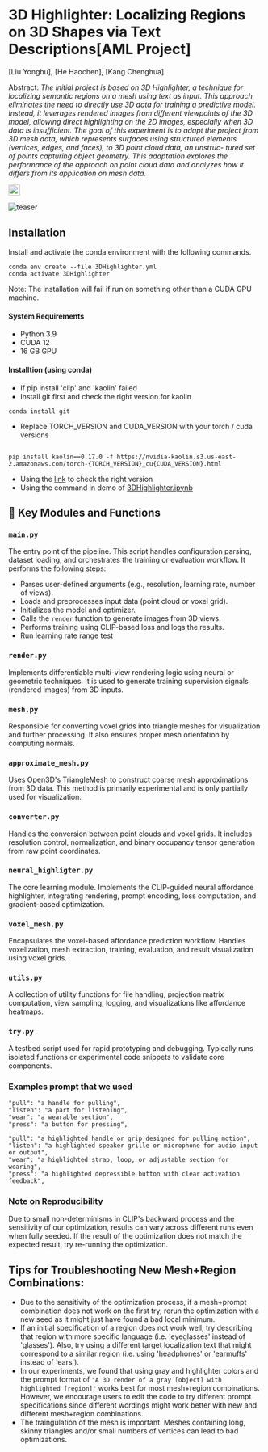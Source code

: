 # 3D Highlighter: Localizing Regions on 3D Shapes via Text Descriptions[AML Project]

[Liu Yonghu], [He Haochen], [Kang Chenghua]

Abstract: *The initial project is based on 3D Highlighter, a technique for
localizing semantic regions on a mesh using text as input. This
approach eliminates the need to directly use 3D data for training
a predictive model. Instead, it leverages rendered images from
different viewpoints of the 3D model, allowing direct highlighting
on the 2D images, especially when 3D data is insufficient.
The goal of this experiment is to adapt the project from 3D
mesh data, which represents surfaces using structured elements
(vertices, edges, and faces), to 3D point cloud data, an unstruc-
tured set of points capturing object geometry. This adaptation
explores the performance of the approach on point cloud data
and analyzes how it differs from its application on mesh data.*

<a href="https://github.com/wzjiujiu/AML-Affordance-detection/tree/main"><img src="https://img.shields.io/website?down_color=lightgrey&down_message=offline&label=Project%20Page&up_color=lightgreen&up_message=online&url=https%3A%2F%2Fpals.ttic.edu%2Fp%2Fscore-jacobian-chaining" height=22.5></a>

![teaser](./media/teaser.png)


## Installation

Install and activate the conda environment with the following commands. 
```
conda env create --file 3DHighlighter.yml
conda activate 3DHighlighter
```
Note: The installation will fail if run on something other than a CUDA GPU machine.

#### System Requirements
- Python 3.9
- CUDA 12
- 16 GB GPU

#### Installtion (using conda)
- If pip install 'clip' and 'kaolin' failed
- Install git first and check the right version for kaolin
```
conda install git
```
- Replace TORCH_VERSION and CUDA_VERSION with your torch / cuda versions
```

pip install kaolin==0.17.0 -f https://nvidia-kaolin.s3.us-east-2.amazonaws.com/torch-{TORCH_VERSION}_cu{CUDA_VERSION}.html
```
- Using the [link](https://pytorch.org/get-started/previous-versions/) to check the right version
- Using the command in demo of [3DHighlighter.ipynb](3DHighlighter.ipynb)

## 🔧 Key Modules and Functions

### `main.py`

The entry point of the pipeline. This script handles configuration parsing, dataset loading, and orchestrates the training or evaluation workflow. It performs the following steps:
- Parses user-defined arguments (e.g., resolution, learning rate, number of views).
- Loads and preprocesses input data (point cloud or voxel grid).
- Initializes the model and optimizer.
- Calls the `render` function to generate images from 3D views.
- Performs training using CLIP-based loss and logs the results.
- Run learning rate range test

### `render.py`
Implements differentiable multi-view rendering logic using neural or geometric techniques. It is used to generate training supervision signals (rendered images) from 3D inputs.

### `mesh.py`
Responsible for converting voxel grids into triangle meshes for visualization and further processing. It also ensures proper mesh orientation by computing normals.

### `approximate_mesh.py`
Uses Open3D's TriangleMesh to construct coarse mesh approximations from 3D data. This method is primarily experimental and is only partially used for visualization.

### `converter.py`
Handles the conversion between point clouds and voxel grids. It includes resolution control, normalization, and binary occupancy tensor generation from raw point coordinates.

### `neural_highligter.py`
The core learning module. Implements the CLIP-guided neural affordance highlighter, integrating rendering, prompt encoding, loss computation, and gradient-based optimization.


### `voxel_mesh.py`
Encapsulates the voxel-based affordance prediction workflow. Handles voxelization, mesh extraction, training, evaluation, and result visualization using voxel grids.

### `utils.py`
A collection of utility functions for file handling, projection matrix computation, view sampling, logging, and visualizations like affordance heatmaps.

### `try.py`
A testbed script used for rapid prototyping and debugging. Typically runs isolated functions or experimental code snippets to validate core components.

### Examples prompt that we used
````
"pull": "a handle for pulling",
"listen": "a part for listening",
"wear": "a wearable section",
"press": "a button for pressing",
````
```
"pull": "a highlighted handle or grip designed for pulling motion",
"listen": "a highlighted speaker grille or microphone for audio input or output",
"wear": "a highlighted strap, loop, or adjustable section for wearing",
"press": "a highlighted depressible button with clear activation feedback",
```
### Note on Reproducibility
Due to small non-determinisms in CLIP's backward process and the sensitivity of our optimization, results can vary across different runs even when fully seeded. If the result of the optimization does not match the expected result, try re-running the optimization.

## Tips for Troubleshooting New Mesh+Region Combinations:
- Due to the sensitivity of the optimization process, if a mesh+prompt combination does not work on the first try, rerun the optimization with a new seed as it might just have found a bad local minimum.
- If an initial specification of a region does not work well, try describing that region with more specific language (i.e. 'eyeglasses' instead of 'glasses'). Also, try using a different target localization text that might correspond to a similar region (i.e. using 'headphones' or 'earmuffs' instead of 'ears').
- In our experiments, we found that using gray and highlighter colors and the prompt format of `"A 3D render of a gray [object] with highlighted [region]"` works best for most mesh+region combinations. However, we encourage users to edit the code to try different prompt specifications since different wordings might work better with new and different mesh+region combinations.
- The traingulation of the mesh is important. Meshes containing long, skinny triangles and/or small numbers of vertices can lead to bad optimizations.
